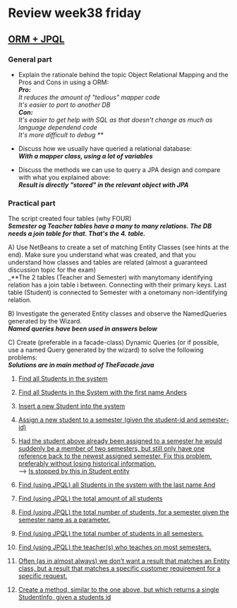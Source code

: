 # Review week38 friday  
## [ORM + JPQL](https://docs.google.com/document/d/1mZ90qI9Itic0scu0D4kXwj4YEvlE7dAm9Js9nDnAtZk/edit#)
### General part

 * Explain the rationale behind the topic Object Relational Mapping and the Pros and Cons in using a ORM:  
_**Pro:**  
It reduces the amount of "tedious" mapper code  
It's easier to port to another DB  
**Con:**  
It's easier to get help with SQL as that doesn't change as much as language dependend code  
It's more difficult to debug 
**_  

 * Discuss how we usually have queried a relational database:  
_**With a mapper class, using a lot of variables**_  


 * Discuss the methods we can use to query a JPA design and compare with what you explained above:  
_**Result is directly "stored" in the relevant object with JPA**_  


### Practical part
The script created four tables (why FOUR)  
_**Semester og Teacher tables have a many to many relations. The DB needs a join table for that. That's the 4. table.**_  

 
 A) Use NetBeans to create a set of matching Entity Classes (see hints at the end). Make sure you understand what was created, and that you understand how classes and tables are related (almost a guaranteed discussion topic for the exam)  
_**The 2 tables (Teacher and Semester) with manytomany identifying relation has a join table i between. Connecting with their primary keys. Last table (Student) is connected to Semester with a onetomany non-identifying relation. 

B) Investigate the generated Entity classes and observe the NamedQueries generated by the Wizard.  
_**Named queries have been used in answers below**_

C) Create (preferable in a facade-class)  Dynamic Queries (or if possible, use a named Query generated by the wizard) to solve the following problems:  
_**Solutions are in main method of TheFacade.java**_  

1. [Find all Students in the system](https://github.com/cph-ms782/review_week38_friday/blob/85d6c4bc6e06221f175f506afa35a54db5da9036/ORM-JPQL/src/main/java/facades/TheFacade.java#L219)  

2. [Find all Students in the System with the first name Anders](https://github.com/cph-ms782/review_week38_friday/blob/85d6c4bc6e06221f175f506afa35a54db5da9036/ORM-JPQL/src/main/java/facades/TheFacade.java#L225)  

3. [Insert a new Student into the system](https://github.com/cph-ms782/review_week38_friday/blob/85d6c4bc6e06221f175f506afa35a54db5da9036/ORM-JPQL/src/main/java/facades/TheFacade.java#L231)  

4. [Assign a new student to a semester (given the student-id and semester-id)](https://github.com/cph-ms782/review_week38_friday/blob/85d6c4bc6e06221f175f506afa35a54db5da9036/ORM-JPQL/src/main/java/facades/TheFacade.java#L238)  

5. [Had the student above already been assigned to a semester he would suddenly be a member of two semesters, but still only have one reference back to the newest assigned semester. Fix this problem, preferably without losing historical information.](https://github.com/cph-ms782/review_week38_friday/blob/85d6c4bc6e06221f175f506afa35a54db5da9036/ORM-JPQL/src/main/java/facades/TheFacade.java#L245)  
--> [Is stopped by this in Student entity](https://github.com/cph-ms782/review_week38_friday/blob/448652bcd7a74d9eab0e48deb71d90974bebcd8e/ORM-JPQL/src/main/java/entity/Student.java#L82)  

6. [Find (using JPQL) all Students in the system with the last name And](https://github.com/cph-ms782/review_week38_friday/blob/85d6c4bc6e06221f175f506afa35a54db5da9036/ORM-JPQL/src/main/java/facades/TheFacade.java#L256)  

7. [Find (using JPQL) the total amount of all students](https://github.com/cph-ms782/review_week38_friday/blob/85d6c4bc6e06221f175f506afa35a54db5da9036/ORM-JPQL/src/main/java/facades/TheFacade.java#L263)  

8. [Find (using JPQL)  the total number of students, for a semester given the semester name as a parameter.](https://github.com/cph-ms782/review_week38_friday/blob/85d6c4bc6e06221f175f506afa35a54db5da9036/ORM-JPQL/src/main/java/facades/TheFacade.java#L267)  

9. [Find (using JPQL) the total number of students in all semesters.](https://github.com/cph-ms782/review_week38_friday/blob/85d6c4bc6e06221f175f506afa35a54db5da9036/ORM-JPQL/src/main/java/facades/TheFacade.java#L275)  

10. [Find (using JPQL) the teacher(s) who teaches on most semesters.](https://github.com/cph-ms782/review_week38_friday/blob/85d6c4bc6e06221f175f506afa35a54db5da9036/ORM-JPQL/src/main/java/facades/TheFacade.java#L280)  

11. [Often (as in almost always) we don’t want a result that matches an Entity class, but a result that matches a specific customer requirement for a specific request.](https://github.com/cph-ms782/review_week38_friday/blob/85d6c4bc6e06221f175f506afa35a54db5da9036/ORM-JPQL/src/main/java/facades/TheFacade.java#L287)  

12. [Create a method, similar to the one above, but which returns a single StudentInfo, given a students id](https://github.com/cph-ms782/review_week38_friday/blob/85d6c4bc6e06221f175f506afa35a54db5da9036/ORM-JPQL/src/main/java/facades/TheFacade.java#L293)  

